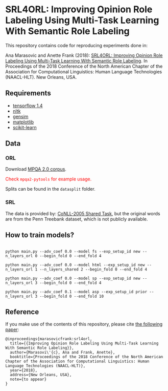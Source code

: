 # SRL4ORL: Improving Opinion Role Labeling Using Multi-Task Learning With Semantic Role Labeling
This repository contains code for reproducing experiments done in:

Ana Marasovic and Anette Frank (2018): [SRL4ORL: Improving Opinion Role Labeling Using Multi-Task Learning With Semantic Role Labeling](https://arxiv.org/abs/1711.00768). In Proceedings of the 2018 Conference of the North American Chapter of the Association for Computational Linguistics: Human Language Technologies (NAACL-HLT). New Orleans, USA.


## Requirements

- [tensorflow 1.4](https://www.tensorflow.org/versions/r1.4/)
- [nltk](http://www.nltk.org)
- [gensim](https://radimrehurek.com/gensim/)
- [matplotlib](https://matplotlib.org)
- [scikit-learn](http://scikit-learn.org/stable/)

## Data

### ORL

Download [MPQA 2.0 corpus](http://mpqa.cs.pitt.edu/corpora/mpqa_corpus/mpqa_corpus_2_0/).

<span style="color:red">Check ```mpqa2-pytools``` for example usage.</span>


Splits can be found in the ```datasplit``` folder.

### SRL 

The data is provided by: [CoNLL-2005 Shared Task](http://www.lsi.upc.edu/~srlconll/soft.html), but the original words are from the Penn Treebank dataset, which is not publicly available.

## How to train models?

```

python main.py --adv_coef 0.0 --model fs --exp_setup_id new --n_layers_orl 0 --begin_fold 0 --end_fold 4

python main.py --adv_coef 0.0 --model html --exp_setup_id new --n_layers_orl 1 --n_layers_shared 2 --begin_fold 0 --end_fold 4

python main.py --adv_coef 0.0 --model sp --exp_setup_id new --n_layers_orl 3 --begin_fold 0 --end_fold 4

python main.py --adv_coef 0.1 --model asp --exp_setup_id prior --n_layers_orl 3 --begin_fold 0 --end_fold 10

```

## Reference

If you make use of the contents of this repository, please cite [the following paper](http://aclweb.org/anthology/N18-1054):

```
@inproceedings{marasovicfrank:srl4orl,
  title={{Improving Opinion Role Labeling Using Multi-Task Learning With Semantic Role Labeling}},
  author={Marasovi\'{c}, Ana and Frank, Anette},
  booktitle={Proceedings of the 2018 Conference of the North American Chapter of the Association for Computational Linguistics: Human Language Technologies (NAACL-HLT)},
  year={2018},
  address={New Orleans, USA},
  note={to appear}
}
```
